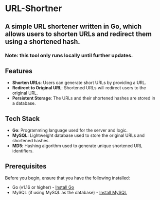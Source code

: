 # URL-Shortner

## A simple URL shortener written in Go, which allows users to shorten URLs and redirect them using a shortened hash. 
### Note: this tool only runs locally until further updates.

## Features

- **Shorten URLs**: Users can generate short URLs by providing a URL.
- **Redirect to Original URL**: Shortened URLs will redirect users to the original URL.
- **Persistent Storage**: The URLs and their shortened hashes are stored in a database.

## Tech Stack

- **Go**: Programming language used for the server and logic.
- **MySQL**: Lightweight database used to store the original URLs and shortened hashes.
- **MD5**: Hashing algorithm used to generate unique shortened URL identifiers.

## Prerequisites

Before you begin, ensure that you have the following installed:

- Go (v1.16 or higher) - [Install Go](https://golang.org/doc/install)
- MySQL (if using MySQL as the database) - [Install MySQL](https://dev.mysql.com/downloads/installer/)
